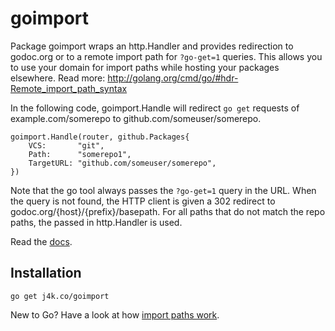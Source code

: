 # goimport

Package goimport wraps an http.Handler and provides redirection to
godoc.org or to a remote import path for `?go-get=1` queries. This allows
you to use your domain for import paths while hosting your packages
elsewhere. Read more: http://golang.org/cmd/go/#hdr-Remote_import_path_syntax

In the following code, goimport.Handle will redirect `go get` requests
of example.com/somerepo to github.com/someuser/somerepo.

	goimport.Handle(router, github.Packages{
		VCS:       "git",
		Path:      "somerepo1",
		TargetURL: "github.com/someuser/somerepo",
	})

Note that the go tool always passes the `?go-get=1` query in the URL. When the
query is not found, the HTTP client is given a 302 redirect to
godoc.org/{host}/{prefix}/basepath. For all paths that do not match the repo
paths, the passed in http.Handler is used.

Read the [docs](http://godoc.org/j4k.co/goimport).

## Installation

    go get j4k.co/goimport

New to Go? Have a look at how [import paths work](http://golang.org/doc/code.html#remote).
